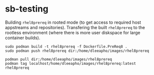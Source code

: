 # sb-testing
Building `rhel8prereq` in rooted mode (to get access to required host appstreams and repositories). Transfering the built `rhel8prereq` to the rootless environment (where there is more user diskspace for large container builds).

```
sudo podman build -t rhel8prereq -f Dockerfile.PreReq8 .
sudo podman push rhel8prereq dir:/home/dleeapho/images/rhel8prereq

podman pull dir:/home/dleeapho/images/rhel8prereq
podman tag localhost/home/dleeapho/images/rhel8prereq:latest rhel8prereq
```